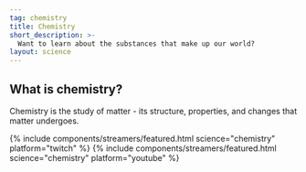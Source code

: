 ```yaml
---
tag: chemistry
title: Chemistry
short_description: >-
  Want to learn about the substances that make up our world?
layout: science
---
```

## What is chemistry?

Chemistry is the study of matter - its structure, properties, and changes that matter undergoes.

{% include components/streamers/featured.html science="chemistry" platform="twitch" %}
{% include components/streamers/featured.html science="chemistry" platform="youtube" %}
